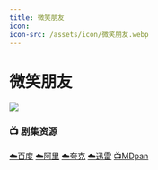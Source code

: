 ```yaml
---
title: 微笑朋友
icon:
icon-src: /assets/icon/微笑朋友.webp
---
```


# 微笑朋友
![](/assets/image/微笑朋友.png)

### 📺 剧集资源 <Badge type="warning" text="蕉食" /> <Badge type="warning" text="漫迪MDsub" />

[☁️百度](https://pan.baidu.com/s/1Byt6kKAj8AHb3pPn_ii6KQ?pwd=rqe2)  [☁️阿里](https://www.alipan.com/s/3Zt4juaa5R4)  [☁️夸克](https://pan.quark.cn/s/90ee4f866164)  [☁️迅雷](https://pan.xunlei.com/s/VObwFm3UMOcKTVHjKLnNYcLoA1?pwd=nhp9#)  [📺MDpan](https://pan.mdsub.top/%E5%BE%AE%E7%AC%91%E6%9C%8B%E5%8F%8B/) 
